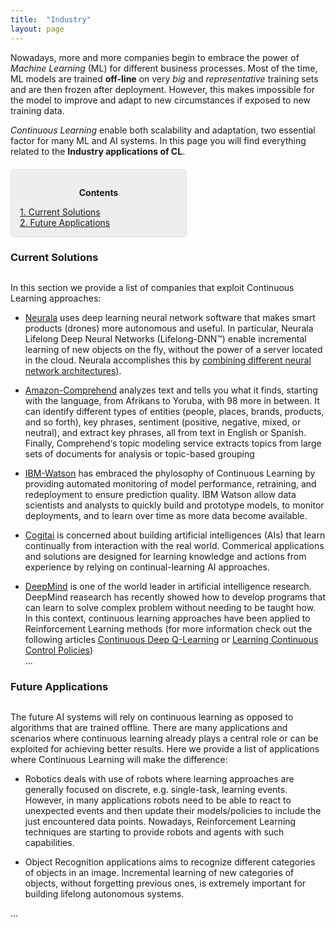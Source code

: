 ```yaml
---
title:  "Industry"
layout: page
---
```


Nowadays, more and more companies begin to embrace the power of *Machine Learning* (ML) for different business processes. Most of the time, ML models are trained **off-line** on very *big* and *representative* training sets and are then frozen after deployment. However, this makes impossible for the model to improve and adapt to new circumstances if exposed to new training data.

*Continuous Learning* enable both scalability and adaptation, two essential factor for many ML and AI systems. In this page you will find everything related to the **Industry applications of CL**.

<div style="background: rgba(0,0,0,0.06) none repeat scroll 0% 0%; border: 1px solid rgb(222, 222, 222); padding: 1em; border-radius: 5px; margin-top:20px; max-width: 50%">
	<p style="text-align: center;"><strong>Contents</strong></p>
	<p style="text-align: left; margin-bottom: 0px;">	
		<a href="#current_solutions">1. Current Solutions</a><br>
		<a href="#future_applications">2. Future Applications</a>
	</p>
</div>

<a href="#interests"></a>
<h3 id="interests" style="margin-bottom: 30px;">Current Solutions</h3>

In this section we provide a list of companies that exploit Continuous Learning approaches:

- [Neurala][neurala] uses deep learning neural network software that makes smart products (drones) more autonomous and useful. In particular, Neurala Lifelong Deep Neural Networks (Lifelong-DNN™) enable incremental learning of new objects on the fly, without the power of a server located in the cloud. Neurala accomplishes this by [combining different neural network architectures][neurala-lifelong]).

-  [Amazon-Comprehend][Amazon-Comprehend] analyzes text and tells you what it finds, starting with the language, from Afrikans to Yoruba, with 98 more in between. It can identify different types of entities (people, places, brands, products, and so forth), key phrases, sentiment (positive, negative, mixed, or neutral), and extract key phrases, all from text in English or Spanish. Finally, Comprehend‘s topic modeling service extracts topics from large sets of documents for analysis or topic-based grouping

- [IBM-Watson][IBM-Watson] has embraced the phylosophy of Continuous Learning by providing automated monitoring of model performance, retraining, and redeployment to ensure prediction quality. IBM Watson allow data scientists and analysts to quickly build and prototype models, to monitor deployments, and to learn over time as more data become available.

- [Cogitai][cogitai] is concerned about building artificial intelligences (AIs) that learn continually from interaction with the real world. Commerical applications and solutions are designed for learning knowledge and actions from experience by relying on continual-learning AI approaches.

- [DeepMind][deepMind] is one of the world leader in artificial intelligence research. DeepMind reasearch has recently showed how to develop programs that can learn to solve complex problem without needing to be taught how. In this context, continuous learning approaches have been applied to Reinforcement Learning methods (for more information check out the following articles [Continuous Deep Q-Learning][Continuous Deep Q-Learning with Model-based Acceleration] or [Learning Continuous Control Policies][Learning Continuous Control Policies])   
...

<a href="#projects"></a>
<h3 id="projects" style="margin-bottom: 30px;">Future Applications</h3>

The future AI systems will rely on continuous learning as opposed to algorithms that are trained offline. There are many applications and scenarios where continuous learning already plays a central role or can be exploited for achieving better results. Here we provide a list of applications where Continuous Learning will make the difference:

- Robotics deals with use of robots where learning approaches are generally focused on discrete, e.g. single-task, learning events. However, in many applications robots need to be able to react to unexpected events and then update their models/policies to include the just encountered data points. Nowadays, Reinforcement Learning techniques are starting to provide robots and agents with such capabilities. 

- Object Recognition applications aims to recognize different categories of objects in an image. Incremental learning of new categories of objects, without forgetting previous ones, is extremely important for building lifelong autonomous systems.

...

[linkedin]: https://www.linkedin.com/in/vincenzo
[neurala]: https://www.neurala.com/
[neurala-lifelong]:https://www.neurala.com/press-releases/edge-deep-learning-without-cloud
[Amazon-Comprehend]:https://aws.amazon.com/comprehend/
[IBM-Watson]:https://datascience.ibm.com/docs/content/analyze-data/ml-continuous-learning.html
[cogitai]:https://www.cogitai.com/
[deepMind]:https://deepmind.com/
[Continuous Deep Q-Learning with Model-based Acceleration]:https://deepmind.com/research/publications/continuous-deep-q-learning-model-based-acceleration/
[Learning Continuous Control Policies]:https://deepmind.com/research/publications/learning-continuous-control-policies-stochastic-value-gradients/
